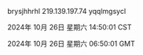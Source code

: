 brysjhhrhl 219.139.197.74 yqqlmgsycl

2024年 10月 26日 星期六 14:50:01 CST

2024年 10月 26日 星期六 06:50:01 GMT
